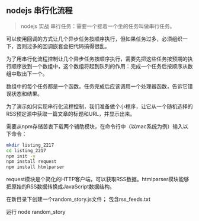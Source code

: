 ## nodejs 串行化流程
> nodejs 实战
串行任务：需要一个接着一个坐的任务叫做串行任务。

可以使用回调的方式让几个异步任务按顺序执行，但如果任务过多，必须组织一下，否则过多的回调嵌套会把代码搞得很乱。

为了用串行化流程控制让几个异步任务按顺序执行，需要先把这些任务按预期的执行顺序放到一个数组中，这个数组将起到队列的作用：完成一个任务后按顺序从数组中取出下一个。

数组中的每个任务都是一个函数。任务完成后应该调用一个处理器函数，告诉它错误状态和结果。

为了演示如何实现串行化流程控制，我们准备做个小程序，让它从一个随机选择的RSS预定源中获取一篇文章的标题和URL，并显示出来。

需要从npm存储苦衷下载两个辅助模块，在命令行中（以mac系统为例）输入以下命令：
```bash
mkdir listing_2217
cd listing_2217
npm init -y
npm install request
npm install htmlparser
```
request模块是个简化的HTTP客户端，可以获取RSS数据。htmlparser模块能够把原始的RSS数据转换成JavaScript数据结构。

在新目录下创建一个random_story.js文件；
包含rss_feeds.txt

运行 node random_story
